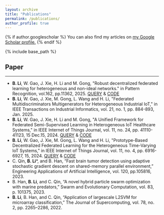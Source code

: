 ```yaml
---
layout: archive
title: "Publications"
permalink: /publications/
author_profile: true
---
```


{% if author.googlescholar %}
  You can also find my articles on <u><a href="{{author.googlescholar}}">my Google Scholar profile</a>.</u>
{% endif %}

{% include base_path %}

<!-- {% for post in site.publications reversed %}
  {% include archive-single.html %}
{% endfor %} -->


## Paper
-----
* **B. Li**, W. Gao, J. Xie, H. Li and M. Gong, "Robust decentralized federated learning for heterogeneous and non-ideal networks." in Pattern Recognition, vol.162, pp.11362, 2025.  [QUERY](https://doi.org/10.1016/j.patcog.2025.111362) & [CODE](https://github.com/baoshengli96/DFLGM)
* **B. Li**, W. Gao, J. Xie, M. Gong, L. Wang and H. Li, "Federated Multidiscriminators Multigenerators for Heterogeneous Industrial IoT," in IEEE Transactions on Industrial Informatics, vol. 21, no. 1, pp. 884-893, Jan. 2025.
* **B. Li**, W. Gao, J. Xie, H. Li and M. Gong, "A Unified Framework for Federated Semi-Supervised Learning in Heterogeneous IoT Healthcare Systems," in IEEE Internet of Things Journal, vol. 11, no. 24, pp. 41110-41123, 15 Dec.15, 2024. [QUERY](https://ieeexplore.ieee.org/document/10673976) & [CODE](https://github.com/baoshengli96/FSSL-HD)
* **B. Li**, W. Gao, J. Xie, M. Gong, L. Wang and H. Li, "Prototype-Based Decentralized Federated Learning for the Heterogeneous Time-Varying IoT Systems," in IEEE Internet of Things Journal, vol. 11, no. 4, pp. 6916-6927, 15, 2024.  [QUERY](https://ieeexplore.ieee.org/document/10246848) & [CODE](https://github.com/baoshengli96/DeProFL)
* C. Qin, **B. Li***, and B. Han, “Fast brain tumor detection using adaptive stochastic gradient descent on shared-memory parallel environment,” Engineering Applications of Artificial Intelligence, vol. 120, pp.105816, 2023.
* B. Han, **B. Li**, and C. Qin, “A novel hybrid particle swarm optimization with marine predators,” Swarm and Evolutionary Computation, vol. 83, p. 101375, 2023.
* **B. Li**, B. Han, and C. Qin, “Application of largescale L2SVM for microarray classification,” The Journal of Supercomputing, vol. 78, no. 2, pp. 2265–2286, 2022.

